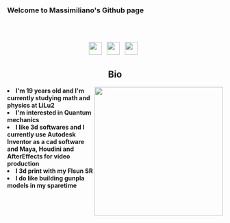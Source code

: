 ### Welcome to Massimiliano's Github page
<br />
<br />
<p align='center'>
   <a href="https://www.linkedin.com/in/massimiliano-ferrulli-8b050a223/"><img height="30" src="https://cdn-icons-png.flaticon.com/512/49/49408.png"></a>&nbsp;&nbsp;
<a href="https://twitter.com/Maxferrulli"><img height="30" src="https://cdn.icon-icons.com/icons2/38/PNG/512/twitter_social_5083.png"></a>&nbsp;&nbsp;
<a href="https://open.spotify.com/user/9nbu8xmskt73ez8czmh80q9c0?si=eda1f561c6324689"><img height="30" src="https://cdn.iconscout.com/icon/free/png-256/spotify-14-437140.png"></a>&nbsp;&nbsp;

  
  
  <h2 align="center"> Bio </h2>
<img width="300" src="https://24.media.tumblr.com/tumblr_m3hisaQMQ51qzqnxxo1_500.gif" align="right">
<li>
 <b>I'm 19 years old and I'm currently studying math and physics at LiLu2</b> 
<li>
 <b>I'm interested in Quantum mechanics</b> 
<li>
<b>I like 3d softwares and I currently use Autodesk Inventor as a cad software and Maya, Houdini and AfterEffects for video production</b>
</li>
<li>
<b>I 3d print with my Flsun SR </b> 
</li>
<li>
<b>I do like building gunpla models in my sparetime</b> 
</li>

</li>
<br><br><br>
</div>
<div>
  
  
 </p>



  
